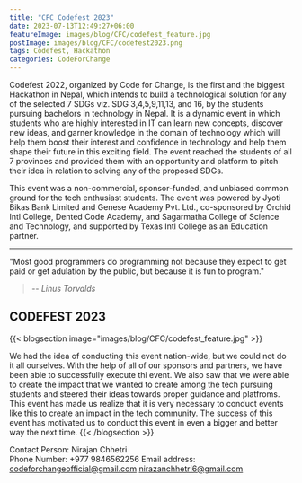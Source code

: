 ```yaml
---
title: "CFC Codefest 2023"
date: 2023-07-13T12:49:27+06:00
featureImage: images/blog/CFC/codefest_feature.jpg
postImage: images/blog/CFC/codefest2023.png
tags: Codefest, Hackathon
categories: CodeForChange
---
```


Codefest 2022, organized by Code for Change, is the first and the biggest
Hackathon in Nepal, which intends to build a technological solution for any of the
selected 7 SDGs viz. SDG 3,4,5,9,11,13, and 16, by the students pursuing
bachelors in technology in Nepal.
It is a dynamic event in which students who are highly interested in IT can learn
new concepts, discover new ideas, and garner knowledge in the domain of
technology which will help them boost their interest and confidence in
technology and help them shape their future in this exciting field.
The event reached the students of all 7 provinces and provided them with an
opportunity and platform to pitch their idea in relation to solving any of the
proposed SDGs.



This event was a non-commercial, sponsor-funded, and unbiased common
ground for the tech enthusiast students. The event was powered by Jyoti Bikas
Bank Limited and Genese Academy Pvt. Ltd., co-sponsored by Orchid Intl
College, Dented Code Academy, and Sagarmatha College of Science and
Technology, and supported by Texas Intl College as an Education partner.

------------------------------------------------------------------------------


"Most good programmers do programming not because they expect to get paid or get adulation by the public, but because it is fun to program."
> -- <cite>Linus Torvalds</cite>

## CODEFEST 2023
{{< blogsection image="images/blog/CFC/codefest_feature.jpg" >}}

We had the idea of conducting this event nation-wide, but we could not do it all ourselves. With the help of all of our sponsors and partners, we have been able to successfully execute thi event. We also saw that we were able to create the impact that we wanted to create among the tech pursuing students and steered their ideas towards proper guidance and platfroms. This event has made us realize that it is very necessary to conduct events like this to create an impact in the tech community. The success of this event has motivated us to conduct this event in even a bigger and better way the next time.
{{< /blogsection >}}


Contact Person: Nirajan Chhetri  
Phone Number: +977 9846562256
Email address: codeforchangeofficial@gmail.com
nirazanchhetri6@gmail.com
